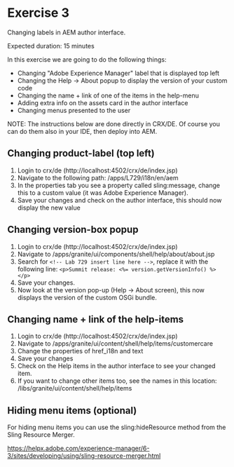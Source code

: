 # Exercise 3

Changing labels in AEM author interface.

Expected duration: 15 minutes

In this exercise we are going to do the following things:

* Changing "Adobe Experience Manager" label that is displayed top left
* Changing the Help -> About popup to display the version of your custom code
* Changing the name + link of one of the items in the help-menu
* Adding extra info on the assets card in the author interface
* Changing menus presented to the user

NOTE: The instructions below are done directly in CRX/DE.
Of course you can do them also in your IDE, then deploy into AEM.

## Changing product-label (top left)
1. Login to crx/de (http://localhost:4502/crx/de/index.jsp)
2. Navigate to the following path: /apps/L729/i18n/en/aem
3. In the properties tab you see a property called sling:message, change this to a custom value (it was Adobe Experience Manager).
4. Save your changes and check on the author interface, this should now display the new value

## Changing version-box popup
1. Login to crx/de (http://localhost:4502/crx/de/index.jsp)
2. Navigate to /apps/granite/ui/components/shell/help/about/about.jsp
3. Search for `<!-- Lab 729 insert line here -->`, replace it with the following line: `<p>Summit release: <%= version.getVersionInfo() %> </p>`
4. Save your changes.
5. Now look at the version pop-up (Help -> About screen), this now displays the version of the custom OSGi bundle.

## Changing name + link of the help-items
1. Login to crx/de (http://localhost:4502/crx/de/index.jsp)
2. Navigate to /apps/granite/ui/content/shell/help/items/customercare
3. Change the properties of href_i18n and text
4. Save your changes
5. Check on the Help items in the author interface to see your changed item.
6. If you want to change other items too, see the names in this location: /libs/granite/ui/content/shell/help/items

## Hiding menu items (optional)
For hiding menu items you can use the sling:hideResource method from the Sling Resource Merger.

https://helpx.adobe.com/experience-manager/6-3/sites/developing/using/sling-resource-merger.html
